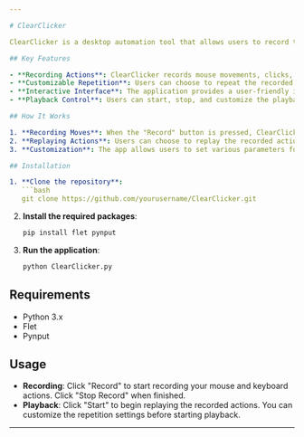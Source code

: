```yaml
---

# ClearClicker

ClearClicker is a desktop automation tool that allows users to record their mouse and keyboard actions and then repeat them at will. It is particularly useful for automating repetitive tasks on your computer.

## Key Features

- **Recording Actions**: ClearClicker records mouse movements, clicks, keyboard presses, and releases. It stores these actions in a sequence that can be replayed later.
- **Customizable Repetition**: Users can choose to repeat the recorded actions a specific number of times or for a set duration.
- **Interactive Interface**: The application provides a user-friendly interface built with Flet, where users can easily start recording actions, customize repetition settings, and control the playback of recorded actions.
- **Playback Control**: Users can start, stop, and customize the playback of recorded actions, ensuring that the automation behaves exactly as needed.

## How It Works

1. **Recording Moves**: When the "Record" button is pressed, ClearClicker starts recording all mouse and keyboard actions until the "Stop Record" button is clicked. The recorded actions are saved in a file for future playback.
2. **Replaying Actions**: Users can choose to replay the recorded actions by pressing the "Start" button. The actions are replayed in the same order and with the same timing as recorded, either a set number of times or for a specific duration.
3. **Customization**: The app allows users to set various parameters for repeating actions, such as the number of repetitions, the interval between actions, and whether to repeat by count or time.

## Installation

1. **Clone the repository**:
   ```bash
   git clone https://github.com/yourusername/ClearClicker.git
   ```

2. **Install the required packages**:
   ```bash
   pip install flet pynput
   ```

3. **Run the application**:
   ```bash
   python ClearClicker.py
   ```

## Requirements

- Python 3.x
- Flet
- Pynput

## Usage

- **Recording**: Click "Record" to start recording your mouse and keyboard actions. Click "Stop Record" when finished.
- **Playback**: Click "Start" to begin replaying the recorded actions. You can customize the repetition settings before starting playback.

---
```

